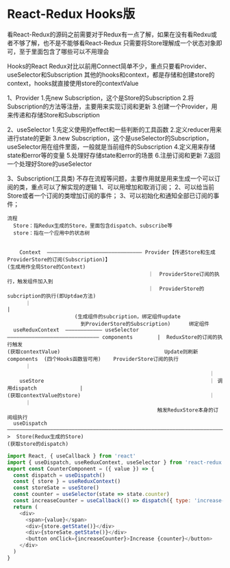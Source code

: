 # React-Redux Hooks版

看React-Redux的源码之前需要对于Redux有一点了解，如果在没有看Redxu或者不够了解，也不是不能够看React-Redux
只需要将Store理解成一个状态对象即可，至于里面包含了哪些可以不用理会


Hooks的React Redux对比以前用Connect简单不少，重点只要看Provider、useSelector和Subscription
其他的hooks和context，都是存储和创建store的context，hooks就直接使用store的contextValue

1、Provider
  1.先new Subscription，这个是Store的Subscription
  2.将Subscription的方法等注册，主要用来实现订阅和更新
  3.创建一个Provider，用来传递和存储Store和Subscription

2、useSelector
  1.先定义使用的effect和一些判断的工具函数
  2.定义reducer用来进行state的更新
  3.new Subscription，这个是useSelector的Subscription，useSelector用在组件里面，一般就是当前组件的Subscription
  4.定义用来存储state和error等的变量
  5.处理好存储state和error的场景
  6.注册订阅和更新
  7.返回一个处理好Store的useSelector

3、Subscription(工具类)
  不存在流程等问题，主要作用就是用来生成一个可以订阅的类，重点可以了解实现的逻辑
  1、可以用增加和取消订阅；
  2、可以给当前Store或者一个订阅的类增加订阅的事件；
  3、可以初始化和通知全部已订阅的事件；


```
流程
  Store：指Redux生成的Store，里面包含dispatch、subscribe等
  store：指在一个应用中的状态树

            
    Context  ——————————————————————————————— Provider【传递Store和生成ProviderStore的订阅(Subscription)】
(生成用作全局Store的Context)
                                              ｜  ProviderStore订阅的执行，触发组件加入到
                                              ｜  ProviderStore的subcription的执行(即Uptdae方法)
      ｜                                                                                      |                      
                      (生成组件的subcription，绑定组件update                                        
                        到ProviderStore的Subscription)      绑定组件                                     
  useReduxContext  ———————————— useSelector  —————————————————————————————— components        |  ReduxStore的订阅的执行触发
(获取contextValue)                                  Update则刷新components  (四个Hooks函数皆可用)    ProviderStore订阅的执行
      ｜                                                                                 
                                                                  ｜                     
    useStore                                                      ｜ 调用dispatch              |     
(获取contextValue的store)                                          ｜
      ｜                                                                                         
                                                 触发ReduxStore本身的订阅组执行
  useDispatch   ————————————————————————————————————————————————————————————————————————>  Store(Redux生成的Store)       
(获取store的dispatch)
```

```javascript
import React, { useCallback } from 'react'
import { useDispatch, useReduxContext, useSelector } from 'react-redux'
export const CounterComponent = ({ value }) => {
  const dispatch = useDispatch()
  const { store } = useReduxContext()
  const storeSate = useStore()
  const counter = useSelector(state => state.counter)
  const increaseCounter = useCallback(() => dispatch({ type: 'increase-counter' }), [])
  return (
    <div>
      <span>{value}</span>
      <div>{store.getState()}</div>
      <div>{storeSate.getState()}</div>
      <button onClick={increaseCounter}>Increase {counter}</button>
    </div>
  )
}
```